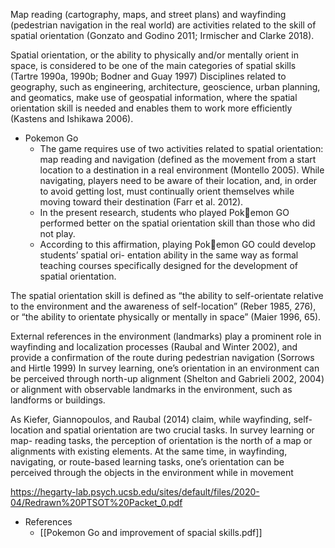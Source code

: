 Map reading (cartography, maps, and street plans) and wayfinding (pedestrian navigation in the real world) are activities related to the skill of spatial orientation (Gonzato and Godino 2011; Irmischer and Clarke 2018).

 Spatial orientation, or the ability to physically and/or mentally orient in space, is considered to be one of the main categories of spatial skills (Tartre 1990a, 1990b; Bodner and Guay 1997)
Disciplines related to geography, such as engineering, architecture, geoscience, urban planning, and geomatics, make use of geospatial information, where the spatial orientation skill is needed and enables them to work more efficiently (Kastens and Ishikawa 2006).

- Pokemon Go
	- The game requires use of two activities related to spatial orientation: map reading and navigation (defined as the movement from a start location to a destination in a real environment (Montello 2005). While navigating, players need to be aware of their location, and, in order to avoid getting lost, must continually orient themselves while moving toward their destination (Farr et al. 2012).
	- In the present research, students who played Pokemon GO performed better on the spatial orientation skill than those who did not play. 
	- According to this affirmation, playing Pokemon GO could develop students’ spatial ori- entation ability in the same way as formal teaching courses specifically designed for the development of spatial orientation. 


The spatial orientation skill is defined as “the ability to self-orientate relative to the environment and the awareness of self-location” (Reber 1985, 276), or “the ability to orientate physically or mentally in space” (Maier 1996, 65).

External references in the environment (landmarks) play a prominent role in wayfinding and localization processes (Raubal and Winter 2002), and provide a confirmation of the route during pedestrian navigation (Sorrows and Hirtle 1999)
In survey learning, one’s orientation in an environment can be perceived through north-up alignment (Shelton and Gabrieli 2002, 2004) or alignment with observable landmarks in the environment, such as landforms or buildings. 

As Kiefer, Giannopoulos, and Raubal (2014) claim, while wayfinding, self-location and spatial orientation are two crucial tasks. In survey learning or map- reading tasks, the perception of orientation is the north of a map or alignments with existing elements. 
At the same time, in wayfinding, navigating, or route-based learning tasks, one’s orientation can be perceived through the objects in the environment while in movement


https://hegarty-lab.psych.ucsb.edu/sites/default/files/2020-04/Redrawn%20PTSOT%20Packet_0.pdf

- References 
	- [[Pokemon Go and improvement of spacial skills.pdf]]
 




